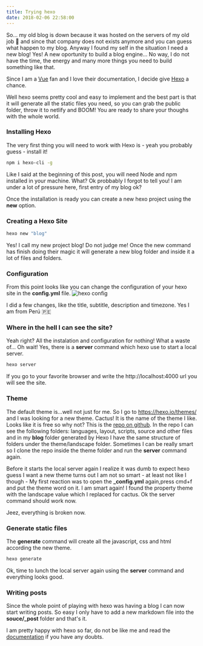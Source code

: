 ```yaml
---
title: Trying hexo
date: 2018-02-06 22:58:00
---
```


So... my old blog is down because it was hosted on the servers of my old job 🙊 and since that company does not exists anymore and you can guess what happen to my blog.
Anyway I found my self in the situation I need a new blog! Yes! A new oportunity to build a blog engine...
No way, I do not have the time, the energy and many more things you need to build something like that.

Since I am a [Vue](https://vuejs.org) fan and I love their documentation, I decide give [Hexo](https://hexo.io/) a chance.

Well hexo seems pretty cool and easy to implement and the best part is that it will generate all the static files you need, so you can grab the public folder, throw it to netlify and BOOM!
You are ready to share your thoughs with the whole world.

### Installing Hexo

The very first thing you will need to work with Hexo is - yeah you probably guess - install it!

```bash
npm i hexo-cli -g
```

Like I said at the beginning of this post, you will need Node and npm installed in your machine.
What? Ok probbably I forgot to tell you! I am under a lot of pressure here, first entry of my blog ok?

Once the installation is ready you can create a new hexo project using the **new** option.

### Creating a Hexo Site

```bash
hexo new "blog"
```

Yes! I call my new project blog! Do not judge me! Once the new command has finish doing their magic it will generate a new blog folder and inside it a lot of files and folders.

### Configuration

From this point looks like you can change the configuration of your hexo site in the **config.yml**
file.
![hexo config](https://res.cloudinary.com/drukp4ipu/image/upload/v1520784659/blog/hexo-config.png)

I did a few changes, like the title, subtitle, description and timezone. Yes I am from Perú 🇵🇪

### Where in the hell I can see the site?

Yeah right? All the instalation and configuration for nothing! What a waste of... Oh wait!
Yes, there is a **server** command which hexo use to start a local server.

```bash
hexo server
```

If you go to your favorite browser and write the http://localhost:4000 url you will see the site.

### Theme

The default theme is...well not just for me. So I go to https://hexo.io/themes/ and I was looking
for a new theme. Cactus! It is the name of the theme I like. Looks like it is free so why not?
This is the [repo on github](https://github.com/probberechts/hexo-theme-cactus).
In the repo I can see the following folders: languages, layout, scripts, source and other files and in my **blog** folder generated by Hexo I have the same structure of folders under the theme/landscape folder.
Sometimes I can be really smart so I clone the repo inside the theme folder and run the **server** command again.

Before it starts the local server again I realize it was dumb to expect hexo guess I want a new theme turns out I am not so smart - at least not like I though - My first reaction was to open the **\_config.yml** again,press cmd+f and put the theme word on it. I am smart again! I found the property theme with the landscape value which I replaced for cactus. Ok the server command should work now.

Jeez, everything is broken now.

### Generate static files

The **generate** command will create all the javascript, css and html according the new theme.

```bash
hexo generate
```

Ok, time to lunch the local server again using the **server** command and everything looks good.

### Writing posts

Since the whole point of playing with hexo was having a blog I can now start writing posts. So easy I only have to add a new markdown file into the **souce/\_post** folder and that's it.

I am pretty happy with hexo so far, do not be like me and read the [documentation](https://hexo.io/docs) if you have any doubts.
